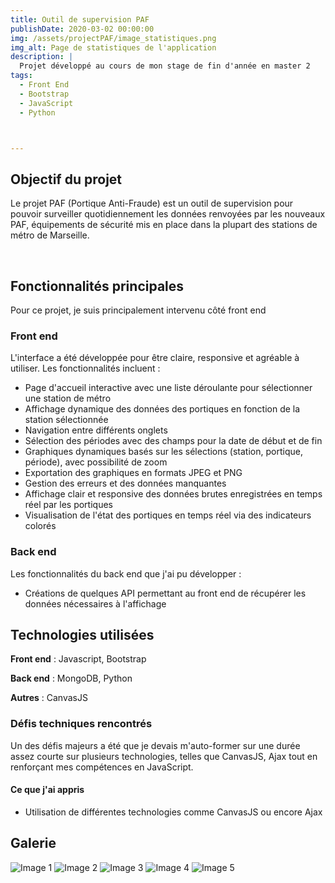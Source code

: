 ```yaml
---
title: Outil de supervision PAF
publishDate: 2020-03-02 00:00:00
img: /assets/projectPAF/image_statistiques.png
img_alt: Page de statistiques de l'application
description: |
  Projet développé au cours de mon stage de fin d'année en master 2
tags:
  - Front End
  - Bootstrap
  - JavaScript
  - Python



---
```


## Objectif du projet

Le projet PAF (Portique Anti-Fraude) est un outil de supervision pour pouvoir surveiller quotidiennement les données renvoyées par les nouveaux PAF, équipements de sécurité mis en place dans la plupart des stations de métro de Marseille.


<br/>

## Fonctionnalités principales

Pour ce projet, je suis principalement intervenu côté front end

### Front end

L'interface a été développée pour être claire, responsive et agréable à utiliser. Les fonctionnalités incluent :

  - Page d'accueil interactive avec une liste déroulante pour sélectionner une station de métro
  - Affichage dynamique des données des portiques en fonction de la station sélectionnée
  - Navigation entre différents onglets
  - Sélection des périodes avec des champs pour la date de début et de fin
  - Graphiques dynamiques basés sur les sélections (station, portique, période), avec possibilité de zoom
  - Exportation des graphiques en formats JPEG et PNG
  - Gestion des erreurs et des données manquantes
  - Affichage clair et responsive des données brutes enregistrées en temps réel par les portiques
  - Visualisation de l'état des portiques en temps réel via des indicateurs colorés

### Back end

Les fonctionnalités du back end que j'ai pu développer :

  - Créations de quelques API permettant au front end de récupérer les données nécessaires à l'affichage

## Technologies utilisées 

  **Front end** : Javascript, Bootstrap

  **Back end** : MongoDB, Python

  **Autres** : CanvasJS

### Défis techniques rencontrés

  Un des défis majeurs a été que je devais m'auto-former sur une durée assez courte sur plusieurs technologies, telles que CanvasJS, Ajax tout en renforçant mes compétences en JavaScript.

#### Ce que j'ai appris

  - Utilisation de différentes technologies comme CanvasJS ou encore Ajax
  

## Galerie

  <img src="/assets/projectPAF/image_statistiques2.png" alt="Image 1" class="rounded-lg shadow"/>
  <img src="/assets/projectPAF/image_error.png" alt="Image 2" class="rounded-lg shadow"/>
  <img src="/assets/projectPAF/image_donneebrutes.png" alt="Image 3" class="rounded-lg shadow"/>
  <img src="/assets/projectPAF/image_etats.png" alt="Image 4" class="rounded-lg shadow"/>
  <img src="/assets/projectPAF/image_export.png" alt="Image 5" class="rounded-lg shadow"/>